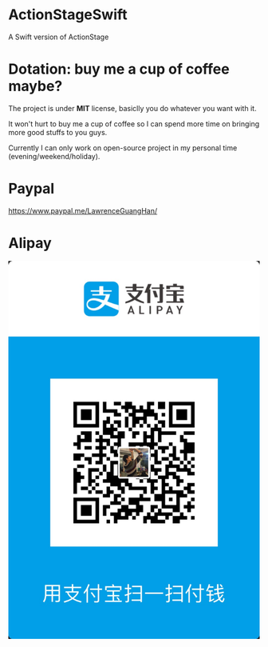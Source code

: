 # ActionStageSwift
A Swift version of ActionStage

# Dotation: buy me a cup of coffee maybe?
The project is under **MIT** license, basiclly you do whatever you want with it.

It won't hurt to buy me a cup of coffee so I can spend more time on bringing more good stuffs to you guys.

Currently I can only work on open-source project in my personal time (evening/weekend/holiday).

# Paypal
https://www.paypal.me/LawrenceGuangHan/

# Alipay
![payme](https://github.com/LawrenceHan/ActionStageSwift/blob/master/payme.JPG)
